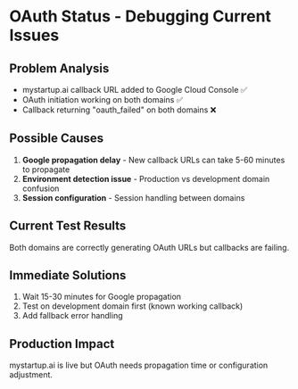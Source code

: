 # OAuth Status - Debugging Current Issues

## Problem Analysis
- mystartup.ai callback URL added to Google Cloud Console ✅
- OAuth initiation working on both domains ✅
- Callback returning "oauth_failed" on both domains ❌

## Possible Causes
1. **Google propagation delay** - New callback URLs can take 5-60 minutes to propagate
2. **Environment detection issue** - Production vs development domain confusion
3. **Session configuration** - Session handling between domains

## Current Test Results
Both domains are correctly generating OAuth URLs but callbacks are failing.

## Immediate Solutions
1. Wait 15-30 minutes for Google propagation
2. Test on development domain first (known working callback)
3. Add fallback error handling

## Production Impact
mystartup.ai is live but OAuth needs propagation time or configuration adjustment.